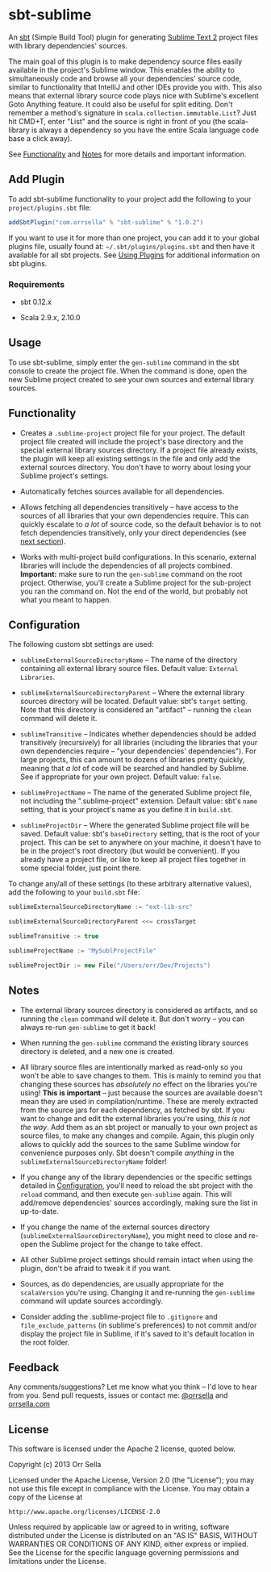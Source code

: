 # sbt-sublime

An [sbt](http://www.scala-sbt.org/) (Simple Build Tool) plugin for generating [Sublime Text 2](http://www.sublimetext.com/) project files with library dependencies' sources.

The main goal of this plugin is to make dependency source files easily available in the project's Sublime window. This enables the ability to simultaneously code and browse all your dependencies' source code, similar to functionality that IntelliJ and other IDEs provide you with. This also means that external library source code plays nice with Sublime's excellent Goto Anything feature. It could also be useful for split editing. Don't remember a method's signature in `scala.collection.immutable.List`? Just hit CMD+T, enter "List" and the source is right in front of you (the scala-library is always a dependency so you have the entire Scala language code base a click away).

See [Functionality](https://github.com/orrsella/sbt-sublime#functionality) and [Notes](https://github.com/orrsella/sbt-sublime#notes) for more details and important information.

## Add Plugin

To add sbt-sublime functionality to your project add the following to your `project/plugins.sbt` file:

```scala
addSbtPlugin("com.orrsella" % "sbt-sublime" % "1.0.2")
```

If you want to use it for more than one project, you can add it to your global plugins file, usually found at: `~/.sbt/plugins/plugins.sbt` and then have it available for all sbt projects. See [Using Plugins](http://www.scala-sbt.org/release/docs/Getting-Started/Using-Plugins.html) for additional information on sbt plugins.

### Requirements

* sbt 0.12.x

* Scala 2.9.x, 2.10.0

## Usage

To use sbt-sublime, simply enter the `gen-sublime` command in the sbt console to create the project file. When the command is done, open the new Sublime project created to see your own sources and external library sources.

## Functionality

* Creates a `.sublime-project` project file for your project. The default project file created will include the project's base directory and the special external library sources directory. If a project file already exists, the plugin will keep all existing settings in the file and only add the external sources directory. You don't have to worry about losing your Sublime project's settings.

* Automatically fetches sources available for all dependencies.

* Allows fetching all dependencies transitively – have access to the sources of all libraries that your own dependencies require. This can quickly escalate to *a lot* of source code, so the default behavior is to not fetch dependencies transitively, only your direct dependencies (see [next section](https://github.com/orrsella/sbt-sublime#configuration)).

* Works with multi-project build configurations. In this scenario, external libraries will include the dependencies of all projects combined. **Important:** make sure to run the `gen-sublime` command on the root project. Otherwise, you'll create a Sublime project for the sub-project you ran the command on. Not the end of the world, but probably not what you meant to happen.

## Configuration

The following custom sbt settings are used:

* `sublimeExternalSourceDirectoryName` – The name of the directory containing all external library source files. Default value: `External Libraries`.

* `sublimeExternalSourceDirectoryParent` – Where the external library sources directory will be located. Default value: sbt's `target` setting. Note that this directory is considered an "artifact" – running the `clean` command will delete it.

* `sublimeTransitive` – Indicates whether dependencies should be added transitively (recursively) for all libraries (including the libraries that your own dependencies require – "your dependencies' dependencies"). For large projects, this can amount to dozens of libraries pretty quickly, meaning that *a lot* of code will be searched and handled by Sublime. See if appropriate for your own project. Default value: `false`.

* `sublimeProjectName` – The name of the generated Sublime project file, not including the ".sublime-project" extension. Default value: sbt's `name` setting, that is your project's name as you define it in `build.sbt`.

* `sublimeProjectDir` – Where the generated Sublime project file will be saved. Default value: sbt's `baseDirectory` setting, that is the root of your project. This can be set to anywhere on your machine, it doesn't have to be in the project's root directory (but would be convenient). If you already have a project file, or like to keep all project files together in some special folder, just point there.

To change any/all of these settings (to these arbitrary alternative values), add the following to your `build.sbt` file:

```scala
sublimeExternalSourceDirectoryName := "ext-lib-src"

sublimeExternalSourceDirectoryParent <<= crossTarget

sublimeTransitive := true

sublimeProjectName := "MySublProjectFile"

sublimeProjectDir := new File("/Users/orr/Dev/Projects")
```

## Notes

* The external library sources directory is considered as artifacts, and so running the `clean` command will delete it. But don't worry – you can always re-run `gen-sublime` to get it back!

* When running the `gen-sublime` command the existing library sources directory is deleted, and a new one is created.

* All library source files are intentionally marked as read-only so you won't be able to save changes to them. This is mainly to remind you that changing these sources has *absolutely no* effect on the libraries you're using! **This is important** – just because the sources are available doesn't mean they are used in compilation/runtime. These are merely extracted from the source jars for each dependency, as fetched by sbt. If you want to change and edit the external libraries you're using, *this is not the way*. Add them as an sbt project or manually to your own project as source files, to make any changes and compile. Again, this plugin only allows to quickly add the sources to the same Sublime window for convenience purposes only. Sbt doesn't compile *anything* in the `sublimeExternalSourceDirectoryName` folder!

* If you change any of the library dependencies or the specific settings detailed in [Configuration](https://github.com/orrsella/sbt-sublime#configuration), you'll need to reload the sbt project with the `reload` command, and then execute `gen-sublime` again. This will add/remove dependencies' sources accordingly, making sure the list in up-to-date.

* If you change the name of the external sources directory (`sublimeExternalSourceDirectoryName`), you might need to close and re-open the Sublime project for the change to take effect.

* All other Sublime project settings should remain intact when using the plugin, don't be afraid to tweak it if you want.

* Sources, as do dependencies, are usually appropriate for the `scalaVersion` you're using. Changing it and re-running the `gen-sublime` command will update sources accordingly.

* Consider adding the .sublime-project file to `.gitignore` and `file_exclude_patterns` (in sublime's preferences) to not commit and/or display the project file in Sublime, if it's saved to it's default location in the root folder.

## Feedback

Any comments/suggestions? Let me know what you think – I'd love to hear from you. Send pull requests, issues or contact me: [@orrsella](http://twitter.com/orrsella) and [orrsella.com](http://orrsella.com)

## License

This software is licensed under the Apache 2 license, quoted below.

Copyright (c) 2013 Orr Sella

Licensed under the Apache License, Version 2.0 (the "License"); you may not use this file except in compliance with the License. You may obtain a copy of the License at

    http://www.apache.org/licenses/LICENSE-2.0

Unless required by applicable law or agreed to in writing, software distributed under the License is distributed on an "AS IS" BASIS, WITHOUT WARRANTIES OR CONDITIONS OF ANY KIND, either express or implied. See the License for the specific language governing permissions and limitations under the License.
